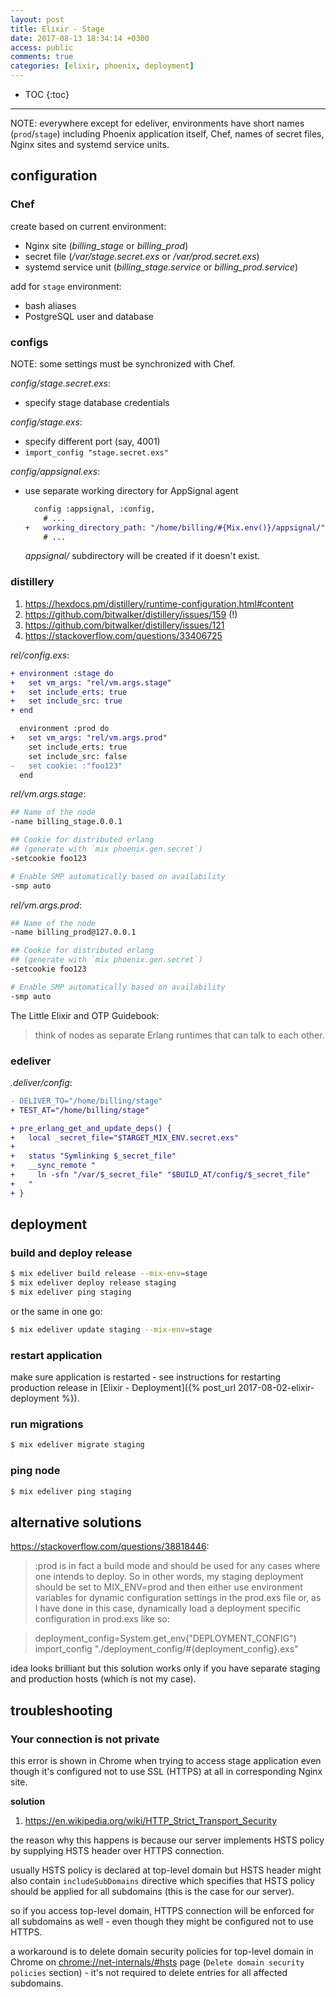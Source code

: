 ```yaml
---
layout: post
title: Elixir - Stage
date: 2017-08-13 18:34:14 +0300
access: public
comments: true
categories: [elixir, phoenix, deployment]
---
```


<!-- more -->

* TOC
{:toc}
<hr>

NOTE: everywhere except for edeliver, environments have short names
      (`prod`/`stage`) including Phoenix application itself, Chef,
      names of secret files, Nginx sites and systemd service units.

configuration
-------------

### Chef

create based on current environment:

- Nginx site (_billing_stage_ or _billing_prod_)
- secret file (_/var/stage.secret.exs_ or _/var/prod.secret.exs_)
- systemd service unit (_billing_stage.service_ or _billing_prod.service_)

add for `stage` environment:

- bash aliases
- PostgreSQL user and database

### configs

NOTE: some settings must be synchronized with Chef.

_config/stage.secret.exs_:

- specify stage database credentials

_config/stage.exs_:

- specify different port (say, 4001)
- `import_config "stage.secret.exs"`

_config/appsignal.exs_:

- use separate working directory for AppSignal agent

  ```diff
    config :appsignal, :config,
      # ...
  +   working_directory_path: "/home/billing/#{Mix.env()}/appsignal/",
      # ...
  ```

  _appsignal/_ subdirectory will be created if it doesn't exist.

### distillery

1. <https://hexdocs.pm/distillery/runtime-configuration.html#content>
2. <https://github.com/bitwalker/distillery/issues/159> (!)
3. <https://github.com/bitwalker/distillery/issues/121>
4. <https://stackoverflow.com/questions/33406725>

_rel/config.exs_:

```diff
+ environment :stage do
+   set vm_args: "rel/vm.args.stage"
+   set include_erts: true
+   set include_src: true
+ end

  environment :prod do
+   set vm_args: "rel/vm.args.prod"
    set include_erts: true
    set include_src: false
-   set cookie: :"foo123"
  end
```

_rel/vm.args.stage_:

```sh
## Name of the node
-name billing_stage.0.0.1

## Cookie for distributed erlang
## (generate with `mix phoenix.gen.secret`)
-setcookie foo123

# Enable SMP automatically based on availability
-smp auto
```

_rel/vm.args.prod_:

```sh
## Name of the node
-name billing_prod@127.0.0.1

## Cookie for distributed erlang
## (generate with `mix phoenix.gen.secret`)
-setcookie foo123

# Enable SMP automatically based on availability
-smp auto
```

The Little Elixir and OTP Guidebook:

> think of nodes as separate Erlang runtimes that can talk to each other.

### edeliver

_.deliver/config_:

```diff
- DELIVER_TO="/home/billing/stage"
+ TEST_AT="/home/billing/stage"

+ pre_erlang_get_and_update_deps() {
+   local _secret_file="$TARGET_MIX_ENV.secret.exs"
+
+   status "Symlinking $_secret_file"
+   __sync_remote "
+     ln -sfn "/var/$_secret_file" "$BUILD_AT/config/$_secret_file"
+   "
+ }
```

deployment
----------

### build and deploy release

```sh
$ mix edeliver build release --mix-env=stage
$ mix edeliver deploy release staging
$ mix edeliver ping staging
```

or the same in one go:

```sh
$ mix edeliver update staging --mix-env=stage
```

### restart application

make sure application is restarted - see instructions for restarting production
release in [Elixir - Deployment]({% post_url 2017-08-02-elixir-deployment %}).

### run migrations

```sh
$ mix edeliver migrate staging
```

### ping node

```sh
$ mix edeliver ping staging
```

alternative solutions
---------------------

<https://stackoverflow.com/questions/38818446>:

> :prod is in fact a build mode and should be used for any cases where one
> intends to deploy. So in other words, my staging deployment should be set
> to MIX_ENV=prod and then either use environment variables for dynamic
> configuration settings in the prod.exs file or, as I have done in this case,
> dynamically load a deployment specific configuration in prod.exs like so:

> deployment_config=System.get_env("DEPLOYMENT_CONFIG")
> import_config "./deployment_config/#{deployment_config}.exs"

idea looks brilliant but this solution works only if you have separate
staging and production hosts (which is not my case).

troubleshooting
---------------

### Your connection is not private

this error is shown in Chrome when trying to access stage application even
though it's configured not to use SSL (HTTPS) at all in corresponding Nginx
site.

**solution**

1. <https://en.wikipedia.org/wiki/HTTP_Strict_Transport_Security>

the reason why this happens is because our server implements HSTS policy by
supplying HSTS header over HTTPS connection.

usually HSTS policy is declared at top-level domain but HSTS header might
also contain `includeSubDomains` directive which specifies that HSTS policy
should be applied for all subdomains (this is the case for our server).

so if you access top-level domain, HTTPS connection will be enforced for all
subdomains as well - even though they might be configured not to use HTTPS.

a workaround is to delete domain security policies for top-level domain
in Chrome on [chrome://net-internals/#hsts](chrome://net-internals/#hsts)
page (`Delete domain security policies` section) - it's not required to
delete entries for all affected subdomains.
